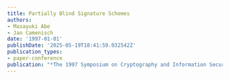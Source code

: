 ```yaml
---
title: Partially Blind Signature Schemes
authors:
- Masayuki Abe
- Jan Camenisch
date: '1997-01-01'
publishDate: '2025-05-19T18:41:59.032542Z'
publication_types:
- paper-conference
publication: "*The 1997 Symposium on Cryptography and Information Security (SCIS'97)*"
---
```

